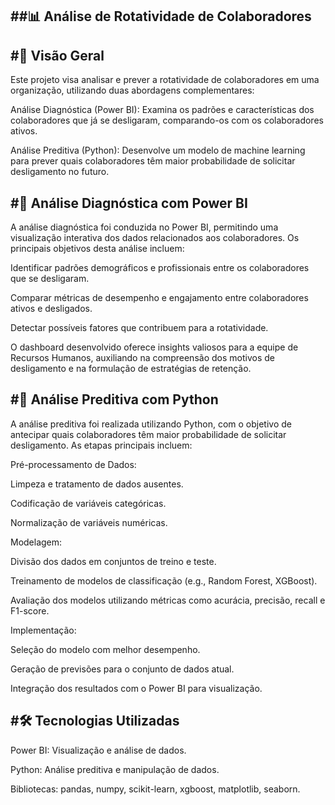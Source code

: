 ##📊 Análise de Rotatividade de Colaboradores
------------------------------------------------------------------------------------------------------------------------------------------------------------------------------------------------
#📁 Visão Geral
-------------------------------------------------------------------------------------------------------------------------------------------------------------------------------------------------
Este projeto visa analisar e prever a rotatividade de colaboradores em uma organização, utilizando duas abordagens complementares:

Análise Diagnóstica (Power BI): Examina os padrões e características dos colaboradores que já se desligaram, comparando-os com os colaboradores ativos.

Análise Preditiva (Python): Desenvolve um modelo de machine learning para prever quais colaboradores têm maior probabilidade de solicitar desligamento no futuro.


#🧠 Análise Diagnóstica com Power BI
------------------------------------------------------------------------------------------------------------------------------------------------------------------------------------------------
A análise diagnóstica foi conduzida no Power BI, permitindo uma visualização interativa dos dados relacionados aos colaboradores. Os principais objetivos desta análise incluem:

Identificar padrões demográficos e profissionais entre os colaboradores que se desligaram.

Comparar métricas de desempenho e engajamento entre colaboradores ativos e desligados.

Detectar possíveis fatores que contribuem para a rotatividade.

O dashboard desenvolvido oferece insights valiosos para a equipe de Recursos Humanos, auxiliando na compreensão dos motivos de desligamento e na formulação de estratégias de retenção.


#🤖 Análise Preditiva com Python
----------------------------------------------------------------------------------------------------------------------------------------------------------------------------------------------
A análise preditiva foi realizada utilizando Python, com o objetivo de antecipar quais colaboradores têm maior probabilidade de solicitar desligamento. As etapas principais incluem:

Pré-processamento de Dados:

Limpeza e tratamento de dados ausentes.

Codificação de variáveis categóricas.

Normalização de variáveis numéricas.

Modelagem:

Divisão dos dados em conjuntos de treino e teste.

Treinamento de modelos de classificação (e.g., Random Forest, XGBoost).

Avaliação dos modelos utilizando métricas como acurácia, precisão, recall e F1-score.

Implementação:

Seleção do modelo com melhor desempenho.

Geração de previsões para o conjunto de dados atual.

Integração dos resultados com o Power BI para visualização.


#🛠️ Tecnologias Utilizadas
-----------------------------------------------------------------------------------------------------------------------------------------------------------------------------------------
Power BI: Visualização e análise de dados.

Python: Análise preditiva e manipulação de dados.

Bibliotecas: pandas, numpy, scikit-learn, xgboost, matplotlib, seaborn.
